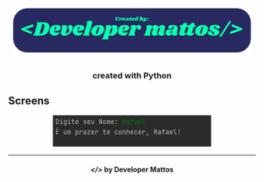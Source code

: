 <h1 align="center">
    <img alt="" title="" height="90px" src="img/developer created.png">
</h1>

<h2 align="center"> </h2>

<h3 align="center"> created with Python </h3>


## Screens

<p align="center">
    <img alt="" title="" src="img/print.png">
 
</p>

---

<h4 align="center"> <em>&lt;/&gt;</em> by Developer Mattos</h4>

